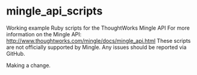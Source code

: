 # mingle_api_scripts
Working example Ruby scripts for the ThoughtWorks Mingle API
For more information on the Mingle API: http://www.thoughtworks.com/mingle/docs/mingle_api.html 
These scripts are not officially supported by Mingle. Any issues should be reported via GitHub. 

Making a change.
